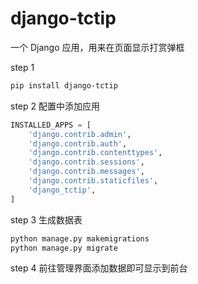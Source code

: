 # django-tctip
一个 Django 应用，用来在页面显示打赏弹框

step 1
```bash
pip install django-tctip
```

step 2
配置中添加应用
```python
INSTALLED_APPS = [
    'django.contrib.admin',
    'django.contrib.auth',
    'django.contrib.contenttypes',
    'django.contrib.sessions',
    'django.contrib.messages',
    'django.contrib.staticfiles',
    'django_tctip',
]
```

step 3
生成数据表
```bash
python manage.py makemigrations
python manage.py migrate
```

step 4
前往管理界面添加数据即可显示到前台